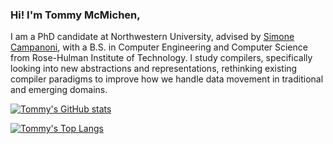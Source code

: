 ### Hi! I'm Tommy McMichen,
I am a PhD candidate at Northwestern University, advised by [Simone Campanoni](https://users.cs.northwestern.edu/~simonec/Team.html#Current), with a B.S. in Computer Engineering and Computer Science from Rose-Hulman Institute of Technology. I study compilers, specifically looking into new abstractions and representations, rethinking existing compiler paradigms to improve how we handle data movement in traditional and emerging domains.

[![Tommy's GitHub stats](https://github-readme-stats.vercel.app/api?username=tommymcm&theme=swift)](https://github.com/anuraghazra/github-readme-stats)

[![Tommy's Top Langs](https://github-readme-stats.vercel.app/api/top-langs/?username=tommymcm&theme=swift)](https://github.com/anuraghazra/github-readme-stats)
